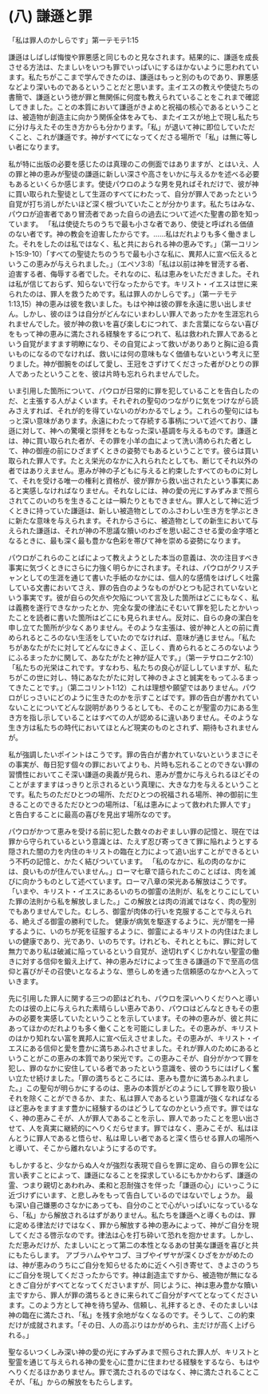 # (八) 謙遜と罪

「私は罪人のかしらです」第一テモテ1:15

謙遜はしばしば悔悛や罪悪感と同じものと見なされます。結果的に、謙遜を成長させる方法は、たましいをいつも罪でいっぱいにするほかないように思われています。私たちがここまで学んできたのは、謙遜はもっと別のものであり、罪悪感などより深いものであるということだと思います。主イエスの教えや使徒たちの書簡で、謙遜という徳が罪と無関係に何度も教えられていることをこれまで確認してきました。ことの本質において謙遜がきよめと祝福の核心であるということは、被造物が創造主に向かう関係全体をみても、またイエスが地上で現し私たちに分け与えたその生き方からも分かります。「私」が退いて神に即位していただくこと、これが謙遜です。神がすべてになってくださる場所で「私」は無に等しい者になります。

私が特に出版の必要を感じたのは真理のこの側面ではありますが、とはいえ、人の罪と神の恵みが聖徒の謙遜に新しい深さや高さをいかに与えるかを述べる必要もあるといくらか感じます。使徒パウロのような男を見ればそれだけで、彼が神に買い取られた聖徒として生涯のすべてにわたって、自分が罪人であったという自覚が打ち消しがたいほど深く根づいていたことが分かります。私たちはみな、パウロが迫害者であり冒涜者であった自らの過去について述べた聖書の節を知っています。 「私は使徒たちのうちで最も小さな者であり、使徒と呼ばれる価値のない者です。神の教会を迫害したからです。……私はだれよりも多く働きました。それをしたのは私ではなく、私と共におられる神の恵みです。」（第一コリント15:9-10）「すべての聖徒たちのうちで最も小さな私に、異邦人に宣べ伝えるというこの恵みが与えられました。」（エペソ3:8）「私は以前は神を冒涜する者、迫害する者、侮辱する者でした。それなのに、私は恵みをいただきました。それは私が信じておらず、知らないで行なったからです。キリスト・イエスは世に来られたのは、罪人を救うためです。私は罪人のかしらです。」（第一テモテ1:13,15）神の恵みは彼を救いました。もはや神は彼の罪を永遠に思い出しません。しかし、彼のほうは自分がどんなにいまわしい罪人であったかを生涯忘れられませんでした。彼が神の救いを喜び楽しむにつれて、また言葉にならない喜びをもって神の恵みに満たされる経験をするにつれて、私は救われた罪人であるという自覚がますます明瞭になり、その自覚によって救いがありありと胸に迫る貴いものになるのでなければ、救いには何の意味もなく価値もないという考えに至りました。神が御腕をのばして愛し、王冠をさずけてくださった者がひとりの罪人であったということを、彼は片時も忘れられませんでした。

いま引用した箇所について、パウロが日常的に罪を犯していることを告白したのだ、と主張する人がよくいます。それぞれの聖句のつながりに気をつけながら読みさえすれば、それが的を得ていないのがわかるでしょう。これらの聖句にはもっと深い意味があります。永遠にわたって存続する事柄について述べており、謙遜に対して、神への驚嘆と崇拝をともなった深い基調を与えるものです。謙遜とは、神に買い取られた者が、その罪を小羊の血によって洗い清められた者として、神の御座の前にひざまずくときの姿勢でもあるということです。彼らは買い取られた罪人です。たとえ栄光のなかに入れられたとしても、断じてそれ以外の者ではありえません。恵みが神の子どもに与えると約束したすべてのものに対して、それを受ける唯一の権利と資格が、彼が罪から救い出されたという事実にあると実感しなければなりません。それなしには、神の愛の光にすみずみまで照らされてこのいのちを生きることは一瞬たりともできません。罪人として神に近づくときに持っていた謙遜は、新しい被造物としてのふさわしい生き方を学ぶときに新たな意味を与えられます。それからさらに、被造物としての新生において与えられた謙遜は、それが神の不思議な贖いのわざを思い起こさせる愛の金字塔となるときに、最も深く最も豊かな色彩を帯びて神を崇める姿勢になります。

パウロがこれらのことばによって教えようとした本当の意義は、次の注目すべき事実に気づくときにさらに力強く明らかにされます。それは、パウロがクリスチャンとしての生涯を通じて書いた手紙のなかには、個人的な感情をはげしく吐露している文書においてさえ、罪の告白のようなものがひとつも記されていないという事実です。彼が自らの欠点や欠陥について言及した箇所はどこにもなく、私は義務を遂行できなかったとか、完全な愛の律法にそむいて罪を犯したとかいったことを読者に書いた箇所はどこにも見られません。反対に、自らの身の潔白を申し立てた箇所が少なくありません。そのような主張は、彼が神と人との前に責められるところのない生活をしていたのでなければ、意味が通じません。「私たちがあなたがたに対してどんなにきよく、正しく、責められるところのないようにふるまったかに関して、あなたがたと神が証人です。」（第一テサロニケ2:10）「私たちの光栄はこれです。すなわち、私たちの良心が証ししていますが、私たちがこの世に対し、特にあなたがたに対して神のきよさと誠実をもってふるまってきたことです。」（第二コリント1:12）これは理想や願望ではありません。パウロがじっさいにどのように生きたのかを示すことばです。罪の告白が書かれていないことについてどんな説明がありうるとしても、そのことが聖霊の力にある生き方を指し示していることはすべての人が認めるに違いありません。そのような生き方は私たちの時代においてほとんど現実のものとされず、期待もされませんが。

私が強調したいポイントはこうです。罪の告白が書かれていないというまさにその事実が、毎日犯す個々の罪においてよりも、片時も忘れることのできない罪の習慣性においてこそ深い謙遜の奥義が見られ、恵みが豊かに与えられるほどそのことがますますはっきりと示されるという真理に、大きな力を与えるということです。私たちのただひとつの場所、ただひとつの祝福される場所、神の御前に生きることのできるただひとつの場所は、「私は恵みによって救われた罪人です」と告白することに最高の喜びを見出す場所なのです。

パウロがかつて恵みを受ける前に犯した数々のおぞましい罪の記憶と、現在では罪から守られているという意識とは、たえず忍び寄ってきて罪に陥れようとする隠された闇の力を内住のキリストの臨在と力によって追い出すことができるという不朽の記憶と、かたく結びついています。 「私のなかに、私の肉のなかには、良いものが住んでいません。」ローマ七章で語られたこのことばは、肉を滅びに向かうものとして述べています。ローマ八章の栄光ある解放はこうです。「いまや、キリスト・イエスにあるいのちの御霊の法則が、私をとりこにしていた罪の法則から私を解放しました。」この解放とは肉の消滅ではなく、肉の聖別でもありませんでした。むしろ、御霊が肉体の行いを克服することで与えられる、絶えざる御霊の勝利でした。 健康が病気を駆逐するように、光が闇を一掃するように、いのちが死を征服するように、御霊によるキリストの内住はたましいの健康であり、光であり、いのちです。けれども、それとともに、罪に対して無力であり私は破滅に陥っているという自覚が、途切れずくじかれない聖霊の働きに対する信仰を鍛え上げて、神の恵みだけによって生きる謙遜の下で至高の信仰と喜びがその召使いとなるような、懲らしめを通った信頼感のなかへと入っていきます。

先に引用した罪人に関する三つの節はどれも、パウロを深いへりくだりへと導いたのは彼の上に与えられた素晴らしい恵みであり、パウロはどんなときもその恵みの必要を実感していたということを示しています。その神の恵みが、彼と共にあってほかのだれよりも多く働くことを可能にしました。その恵みが、キリストのはかり知れない富を異邦人に宣べ伝えさせました。その恵みが、キリスト・イエスにある信仰と愛を豊かに満ちあふれさせました。それが罪人のためにあるということがこの恵みの本質であり栄光です。この恵みこそが、自分がかつて罪を犯し、罪のなかに安住している者であったという意識を、彼のうちにはげしく奮い立たせ続けました。「罪の満ちるところには、恵みも豊かに満ちあふれました。」この聖句が明らかにするのは、恵みの本質がどのようにして罪を取り扱いそれを除くことができるか、また、私は罪人であるという意識が強くなればなるほど恵みをますます豊かに経験するのはどうしてなのかという点です。罪ではなく、神の恵みこそが、人が罪人であることを示し、罪人であったことを思い出させて、人を真実に継続的にへりくだらせます。罪ではなく、恵みこそが、私はほんとうに罪人であると悟らせ、私は卑しい者であると深く悟らせる罪人の場所へと導いて、そこから離れないようにするのです。

もしかすると、少なからぬ人々が強烈な表現で自らを罪に定め、自らの罪を公に言い表すことによって、謙遜になることを探求しているにもかかわらず、謙遜の霊、つまり親切とあわれみ、柔和と忍耐強さを伴った「謙遜の心」にいっこうに近づけずにいます、と悲しみをもって告白しているのではないでしょうか。 最も深い自己嫌悪のさなかにあっても、自分のことで心がいっぱいになっているなら、「私」から解放されるはずがありません。私たちを謙遜へと導くものは、罪に定める律法だけではなく、罪から解放する神の恵みによって、神がご自分を現してくださる啓示なのです。律法は心を打ち砕いて恐れを抱かせます。しかし、ただ恵みだけが、たましいにとって第二の本性となるあの甘美な謙遜を喜びと共にもたらします。 アブラハムやヤコブ、ヨブやイザヤが深くひざをかがめたのは、神が恵みのうちにご自分を知らせるために近くへ引き寄せて、きよさのうちにご自分を現してくださったからです。神は創造主ですから、被造物が無になるときご自分がすべてとなってくださいますが、同じように、神は恵み豊かな贖い主ですから、罪人が罪の満ちるときに来られてご自分がすべてとなってくださいます。このよう方として神を待ち望み、信頼し、礼拝するとき、そのたましいは神の臨在に満たされ、「私」を残す余地がなくなるのです。そうして、この約束だけが成就されます。「その日、人の高ぶりはかがめられ、主だけが高く上げられる。」

聖なるいつくしみ深い神の愛の光にすみずみまで照らされた罪人が、キリストと聖霊を通じて与えられる神の愛を心に豊かに住まわせる経験をするなら、もはやへりくだるほかありません。罪で満たされるのではなく、神に満たされることこそが、「私」からの解放をもたらします。
